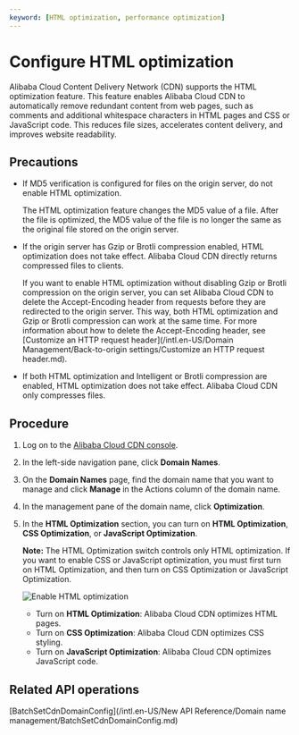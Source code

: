 ```yaml
---
keyword: [HTML optimization, performance optimization]
---
```


# Configure HTML optimization

Alibaba Cloud Content Delivery Network \(CDN\) supports the HTML optimization feature. This feature enables Alibaba Cloud CDN to automatically remove redundant content from web pages, such as comments and additional whitespace characters in HTML pages and CSS or JavaScript code. This reduces file sizes, accelerates content delivery, and improves website readability.

## Precautions

-   If MD5 verification is configured for files on the origin server, do not enable HTML optimization.

    The HTML optimization feature changes the MD5 value of a file. After the file is optimized, the MD5 value of the file is no longer the same as the original file stored on the origin server.

-   If the origin server has Gzip or Brotli compression enabled, HTML optimization does not take effect. Alibaba Cloud CDN directly returns compressed files to clients.

    If you want to enable HTML optimization without disabling Gzip or Brotli compression on the origin server, you can set Alibaba Cloud CDN to delete the Accept-Encoding header from requests before they are redirected to the origin server. This way, both HTML optimization and Gzip or Brotli compression can work at the same time. For more information about how to delete the Accept-Encoding header, see [Customize an HTTP request header](/intl.en-US/Domain Management/Back-to-origin settings/Customize an HTTP request header.md).

-   If both HTML optimization and Intelligent or Brotli compression are enabled, HTML optimization does not take effect. Alibaba Cloud CDN only compresses files.

## Procedure

1.  Log on to the [Alibaba Cloud CDN console](https://cdn.console.aliyun.com).

2.  In the left-side navigation pane, click **Domain Names**.

3.  On the **Domain Names** page, find the domain name that you want to manage and click **Manage** in the Actions column of the domain name.

4.  In the management pane of the domain name, click **Optimization**.

5.  In the **HTML Optimization** section, you can turn on **HTML Optimization**, **CSS Optimization**, or **JavaScript Optimization**.

    **Note:** The HTML Optimization switch controls only HTML optimization. If you want to enable CSS or JavaScript optimization, you must first turn on HTML Optimization, and then turn on CSS Optimization or JavaScript Optimization.

    ![Enable HTML optimization](https://static-aliyun-doc.oss-accelerate.aliyuncs.com/assets/img/en-US/5816717161/p7303.png)

    -   Turn on **HTML Optimization**: Alibaba Cloud CDN optimizes HTML pages.
    -   Turn on **CSS Optimization**: Alibaba Cloud CDN optimizes CSS styling.
    -   Turn on **JavaScript Optimization**: Alibaba Cloud CDN optimizes JavaScript code.

## Related API operations

[BatchSetCdnDomainConfig](/intl.en-US/New API Reference/Domain name management/BatchSetCdnDomainConfig.md)

